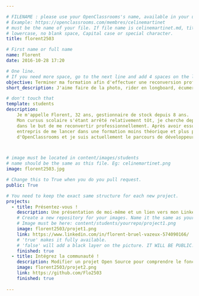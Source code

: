 ```yaml
---

# FILENAME : please use your OpenClassrooms's name, available in your url.
# Example: https://openclassrooms.com/membres/celinemartinet
# must be the name of your file. If file name is celinemartinet.md, title is celinemartinet.
# lowercase, no blank space, Capital case or special character.
title: florent2503

# First name or full name
name: Florent
date: 2016-10-28 17:20

# One line.
# If you need more space, go to the next line and add 4 spaces on the left, as in 'description'.
objective: Terminer ma formation afin d'effectuer une reconversion professionnelle pour un métier plus passionnant.
short_description: J'aime faire de la photo, rider en longboard, écumer les soirées électro et bien plus encore !

# don't touch that
template: students
description:
    Je m'appelle Florent, 32 ans, gestionnaire de stock depuis 8 ans. 
    Mon cursus scolaire s'étant arrêté relativement tôt, je cherche depuis plusieurs années à reprendre les études
    dans le but de me reconvertir professionnellement. Après avoir essuyé un échec lors du passage de mon DAEU B, j'ai
    entrepris de me lancer dans une formation moins théorique et plus professionnalisante. J'ai donc ouvert les portes 
    d'OpenClassrooms et je suis actuellement le parcours de développeur d'applications iOS.



# image must be located in content/images/students
# name should be the same as this file. Eg: celinemartinet.png
image: florent2503.jpg

# Change this to True when you do you pull request.
public: True

# You need to keep the exact same structure for each new project.
projects:
  - title: Présentez-vous !
    description: Une présentation de moi-même et un lien vers mon LinkedIn.
    # Create a new repository for your images. Name it the same as your nickname and profile picture.
    # Image must be here: content/students/yourrepo/project1.png
    image: florent2503/projet1.png
    link: https://www.linkedin.com/in/florent-bruel-vazeux-574090166/
    # 'true' makes it fully available.
    # 'false' will add a black layer on the picture. IT WILL BE PUBLIC!
    finished: true
  - title: Intégrez la communauté !
    description: Modifier un projet Open Source pour comprendre le fonctionnement de Git, de Github et des pull requests. 
    image: florent2503/projet2.png
    link: https://github.com/Flo2503
    finished: true
 
---
```

